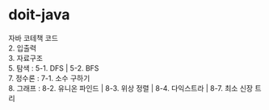 # doit-java
자바 코테책 코드 <br>
2. 입출력<br>
3. 자료구조<br>
5. 탐색 : 5-1. DFS | 5-2. BFS <br>
7. 정수론 : 7-1. 소수 구하기<br>
8. 그래프 : 8-2. 유니온 파인드 | 8-3. 위상 정렬 | 8-4. 다익스트라 | 8-7. 최소 신장 트리<br>
